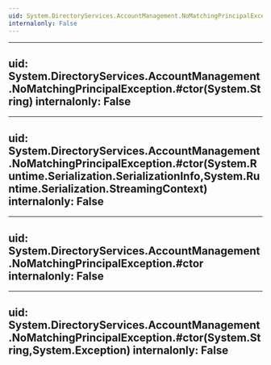 ```yaml
---
uid: System.DirectoryServices.AccountManagement.NoMatchingPrincipalException
internalonly: False
---
```


---
uid: System.DirectoryServices.AccountManagement.NoMatchingPrincipalException.#ctor(System.String)
internalonly: False
---

---
uid: System.DirectoryServices.AccountManagement.NoMatchingPrincipalException.#ctor(System.Runtime.Serialization.SerializationInfo,System.Runtime.Serialization.StreamingContext)
internalonly: False
---

---
uid: System.DirectoryServices.AccountManagement.NoMatchingPrincipalException.#ctor
internalonly: False
---

---
uid: System.DirectoryServices.AccountManagement.NoMatchingPrincipalException.#ctor(System.String,System.Exception)
internalonly: False
---
